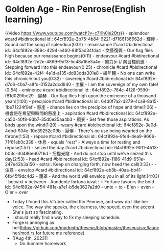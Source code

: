 # Golden Age - Rin Penrose(English learning)
{{video https://www.youtube.com/watch?v=c7Kh0ie2Ots}}
	- splendour #card #bidirectional
	  id:: 64cf892e-2b75-4b84-9221-d7186136662d
		- 輝煌
			- Sound out the song of splendour(0:01)
	- renaissance #card #bidirectional
	  id:: 64cf892e-389c-4294-a460-88f5ad34fda4
		- 文藝復興
			- Our flag flies high because our renaissance begins(0:11)
	- endeavour #card #bidirectional
	  id:: 64cf892e-2e2e-4869-9df3-5c48a16e3a4e
		- 努力(n.)/ 向目標前進
			- Stepping forward into this endeavour(0:25)
	- chronicle #card #bidirectional
	  id:: 64cf892e-42f4-4e1d-a135-dd83dda301e8
		- 編年體
			- No one can write this chronicle but you(0:32)
	- sovereign #card #bidirectional
	  id:: 64cf892e-d7c6-40a7-a8fd-0152a2dcd940
		- 主權
			- I am the sovereign of my own fate!(0:54)
	- eminence #card #bidirectional
	  id:: 64cf892e-784c-4f28-9590-f81d029fbc29
		- 顯赫
			- Our flag flies high upon the eminence of a thousand years(1:00)
	- precipice #card #bidirectional
	  id:: 64d0f7a2-d279-4ca8-8a15-1be71234f0ef
		- 懸崖
			- chance lies on the precipice of hope and time(1:06)
				- 機會是在希望與時間的懸崖上
	- aspiration #card #bidirectional
	  id:: 64cf892e-ca50-40f8-93b7-35d0e25aa4b3
		- 願景
			- Set free those aspirations. As birds upon the wind(1:20)
	- weary #card #bidirectional
	  id:: 64cf892e-3e0d-4dbd-904e-10c39252c09b
		- 厭倦
			- There's no use being wearied on the throne(1:53)
	- repose #card #bidirectional
	  id:: 64cf892e-9fe4-4ea9-9666-71f61eb0c338
		- 休息
			- equals "rest"
			- Always a time for resting and repose(1:57)
	- seized the day #card #bidirectional
	  id:: 64cf892e-9011-4513-b03c-30486e607f6d
		- 把握光陰
			- And do not stop until we've seized this day(2:53)
	- heed #card #bidirectional
	  id:: 64cf892e-1186-41d9-951e-247e42b3a156
		- extra:: Keep on charging forth, now heed the call(3:33)
		-
		- 注意
	- envelop #card #bidirectional
	  id:: 64cf892e-eb8b-40aa-bb41-6fb45f9dc4d2
		- 籠罩
			- And the world will envelop you in all of its light!(4:03)
	- betwixt = between
	- Aundente fortuna iuvat :-> Fortune favours the bold
	  id:: 64cf892e-9454-481a-a7e1-b5de3627a2d0
	- unto = to
	- E'en = even
	- O'er = over
- Today I found this VTuber called Rin Penrose, and wow do I like her voice. The way she speaks, the clearness, the speed, even the accent. She's just so fascinating.
- I should really find a way to fix my sleeping schedule.
- Forge is annoying as hell(https://github.com/modrinth/theseus/blob/master/theseus/src/launcher/mod.rs for future me reference).
- [[Aug 4th, 2023]]
	- Do Summer homework